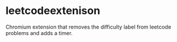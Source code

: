 # leetcodeextenison
Chromium extension that removes the difficulty label from leetcode problems and adds a timer.
